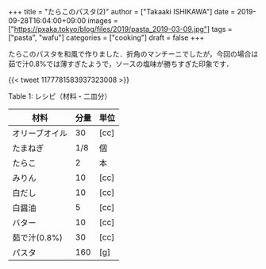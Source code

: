 +++
title = "たらこのパスタ(2)"
author = ["Takaaki ISHIKAWA"]
date = 2019-09-28T16:04:00+09:00
images = ["https://pxaka.tokyo/blog/files/2019/pasta_2019-03-09.jpg"]
tags = ["pasta", "wafu"]
categories = ["cooking"]
draft = false
+++

たらこのパスタを和風で作りました．折角のマンチーニでしたが，今回の場合は茹で汁0.8%では薄すぎたようで，ソースの塩味が勝ちすぎた印象です．

{{< tweet 1177781583937323008 >}}

<div class="table-caption">
  <span class="table-number">Table 1</span>:
  レシピ（材料・二皿分）
</div>

| 材料      | 分量 | 単位 |
|---------|----|----|
| オリーブオイル | 30  | [cc] |
| たまねぎ  | 1/8 | 個   |
| たらこ    | 2   | 本   |
| みりん    | 10  | [cc] |
| 白だし    | 10  | [cc] |
| 白醤油    | 5   | [cc] |
| バター    | 10  | [cc] |
| 茹で汁(0.8%) | 30  | [cc] |
| パスタ    | 160 | [g]  |
